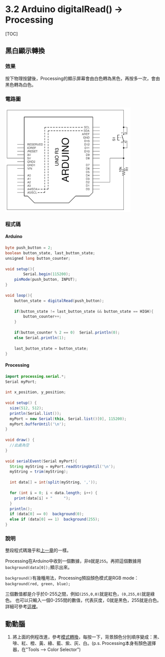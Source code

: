 # 3.2 Arduino digitalRead() -> Processing

[TOC]

## 黑白顯示轉換

### 效果

按下物理按鍵後，Processing的顯示屏幕會由白色轉為黑色，再按多一次，會由黑色轉為白色。

### 電路圖

![螢幕快照 2015-04-01 下午07.37.57](./%E8%9E%A2%E5%B9%95%E5%BF%AB%E7%85%A7%202015-04-01%20%E4%B8%8B%E5%8D%8807.37.57.png)

### 程式碼

#### Arduino

```java
byte push_button = 2;
boolean button_state, last_button_state;
unsigned long button_counter;

void setup(){
        Serial.begin(115200);
	pinMode(push_button, INPUT);
}

void loop(){
	button_state = digitalRead(push_button);

	if(button_state != last_button_state && button_state == HIGH){
		button_counter++; 
	}
	
	if(button_counter % 2 == 0)  Serial.println(0);	
	else Serial.println(1);

	last_button_state = button_state;
}
```

#### Processing

```java
import processing.serial.*;
Serial myPort;

int x_position, y_position;

void setup() {
  size(512, 512);
  println(Serial.list());
  myPort = new Serial(this, Serial.list()[0], 115200);
  myPort.bufferUntil('\n');
}

void draw() {
  //此處為空
}

void serialEvent(Serial myPort){
  String myString = myPort.readStringUntil('\n');
  myString = trim(myString);

  int data[] = int(split(myString, ','));

  for (int i = 0; i < data.length; i++) {
    print(data[i] + "     ");
  }
  println();
  if (data[0] == 0)  background(0);
  else if (data[0] == 1)  background(255);
}
```

### 說明

整段程式碼幾乎和[上一章](./content3_1.html)的一樣。

Processing在Arduino中收到一個數據，非`0`就是`255`。再把這個數據用`background(data[0]);`顯示出來。

`background()`有幾種用法，Processing預設顏色模式是RGB mode：
`background(red, green, blue);`

三個數值都是介乎於0-255之間，例如`(255,0,0)`就是紅色，`(0,255,0)`就是綠色。 也可以只輸入一個0-255間的數值，代表灰度，0就是黑色，255就是白色。詳細可參考[這裡](https://processing.org/reference/background_.html)。 

## 動動腦

1. 將上面的例程改進，參考[模式轉換](../1/content1_2.html#模式轉換)，每按一下，背景顏色分別順序變成：黑、啡、紅、橙、黃、綠、藍、紫、灰、白。(p.s.  Processing本身有顏色選擇器，在"Tools --> Color Selector")